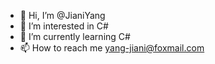 - 👋 Hi, I’m @JianiYang
- 👀 I’m interested in C# 
- 🌱 I’m currently learning C# 
- 📫 How to reach me yang-jiani@foxmail.com
